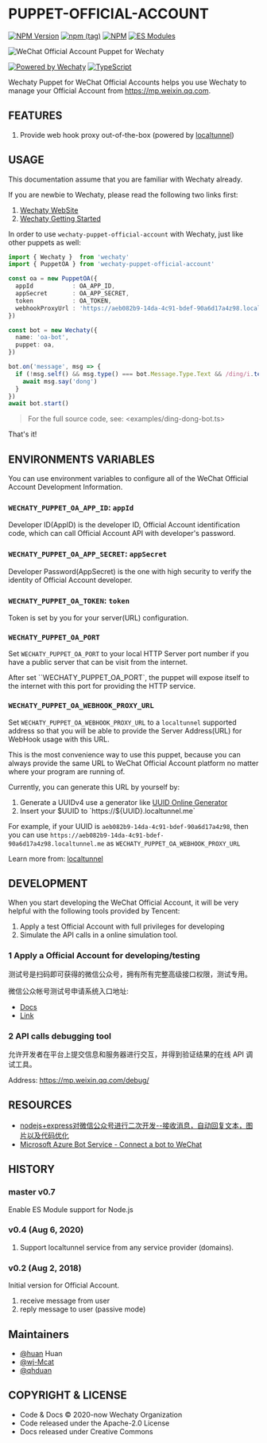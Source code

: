 # PUPPET-OFFICIAL-ACCOUNT

[![NPM Version](https://badge.fury.io/js/wechaty-puppet-official-account.svg)](https://badge.fury.io/js/wechaty-puppet-official-account)
[![npm (tag)](https://img.shields.io/npm/v/wechaty-puppet-official-account/next.svg)](https://www.npmjs.com/package/wechaty-puppet-official-account?activeTab=versions)
[![NPM](https://github.com/wechaty/wechaty-puppet-official-account/workflows/NPM/badge.svg)](https://github.com/wechaty/wechaty-puppet-official-account/actions?query=workflow%3ANPM)
[![ES Modules](https://img.shields.io/badge/ES-Modules-brightgreen)](https://github.com/Chatie/tsconfig/issues/16)

![WeChat Official Account Puppet for Wechaty](docs/images/wechaty-puppet-official-account.png)

[![Powered by Wechaty](https://img.shields.io/badge/Powered%20By-Wechaty-brightgreen.svg)](https://github.com/wechaty/wechaty)
[![TypeScript](https://img.shields.io/badge/%3C%2F%3E-TypeScript-blue.svg)](https://www.typescriptlang.org/)

Wechaty Puppet for WeChat Official Accounts helps you use Wechaty to manage your Official Account from <https://mp.weixin.qq.com>.

## FEATURES

1. Provide web hook proxy out-of-the-box (powered by [localtunnel](https://github.com/localtunnel/localtunnel))

## USAGE

This documentation assume that you are familiar with Wechaty already.

If you are newbie to Wechaty, please read the following two links first:

1. [Wechaty WebSite](https://wechaty.js.org)
1. [Wechaty Getting Started](https://github.com/wechaty/wechaty-getting-started)

In order to use `wechaty-puppet-official-account` with Wechaty, just like other puppets as well:

```ts
import { Wechaty }  from 'wechaty'
import { PuppetOA } from 'wechaty-puppet-official-account'

const oa = new PuppetOA({
  appId           : OA_APP_ID,
  appSecret       : OA_APP_SECRET,
  token           : OA_TOKEN,
  webhookProxyUrl : 'https://aeb082b9-14da-4c91-bdef-90a6d17a4z98.localtunnel.me',
})

const bot = new Wechaty({
  name: 'oa-bot',
  puppet: oa,
})

bot.on('message', msg => {
  if (!msg.self() && msg.type() === bot.Message.Type.Text && /ding/i.test(msg.text())) {
    await msg.say('dong')
  }
})
await bot.start()
```

> For the full source code, see: <examples/ding-dong-bot.ts>

That's it!

## ENVIRONMENTS VARIABLES

You can use environment variables to configure all of the WeChat Official Account Development Information.

### `WECHATY_PUPPET_OA_APP_ID`: `appId`

Developer ID(AppID) is the developer ID, Official Account identification code, which can call Official Account API with developer's password.

### `WECHATY_PUPPET_OA_APP_SECRET`: `appSecret`

Developer Password(AppSecret) is the one with high security to verify the identity of Official Account developer.

### `WECHATY_PUPPET_OA_TOKEN`: `token`

Token is set by you for your server(URL) configuration.

### `WECHATY_PUPPET_OA_PORT`

Set `WECHATY_PUPPET_OA_PORT` to your local HTTP Server port number if you have a public server that can be visit from the internet.

After set ``WECHATY_PUPPET_OA_PORT`, the puppet will expose itself to the internet with this port for providing the HTTP service.

### `WECHATY_PUPPET_OA_WEBHOOK_PROXY_URL`

Set `WECHATY_PUPPET_OA_WEBHOOK_PROXY_URL` to a `localtunnel` supported address so that you will be able to provide the Server Address(URL) for WebHook usage with this URL.

This is the most convenience way to use this puppet, because you can always provide the same URL to WeChat Official Account platform no matter where your program are running of.

Currently, you can generate this URL by yourself by:

1. Generate a UUIDv4 use a generator like [UUID Online Generator](https://uuidonline.com)
1. Insert your $UUID to `https://${UUID}.localtunnel.me`

For example, if your UUID is `aeb082b9-14da-4c91-bdef-90a6d17a4z98`, then you can use `https://aeb082b9-14da-4c91-bdef-90a6d17a4z98.localtunnel.me` as `WECHATY_PUPPET_OA_WEBHOOK_PROXY_URL`

Learn more from: [localtunnel](https://localtunnel.github.io/www/)

## DEVELOPMENT

When you start developing the WeChat Official Account, it will be very helpful with the following tools provided by Tencent:

1. Apply a test Official Account with full privileges for developing
1. Simulate the API calls in a online simulation tool.

### 1 Apply a Official Account for developing/testing

测试号是扫码即可获得的微信公众号，拥有所有完整高级接口权限，测试专用。

微信公众帐号测试号申请系统入口地址:

- [Docs](https://developers.weixin.qq.com/doc/offiaccount/Basic_Information/Requesting_an_API_Test_Account.html)
- [Link](https://mp.weixin.qq.com/debug/cgi-bin/sandbox?t=sandbox/login)

### 2 API calls debugging tool

允许开发者在平台上提交信息和服务器进行交互，并得到验证结果的在线 API 调试工具。

Address: <https://mp.weixin.qq.com/debug/>

## RESOURCES

- [nodejs+express对微信公众号进行二次开发--接收消息，自动回复文本，图片以及代码优化](https://blog.csdn.net/weixin_44729896/article/details/102525375)
- [Microsoft Azure Bot Service - Connect a bot to WeChat](https://docs.microsoft.com/en-us/azure/bot-service/bot-service-channel-connect-wechat?view=azure-bot-service-4.0)

## HISTORY

### master v0.7

Enable ES Module support for Node.js

### v0.4 (Aug 6, 2020)

1. Support localtunnel service from any service provider (domains).

### v0.2 (Aug 2, 2018)

Initial version for Official Account.

1. receive message from user
1. reply message to user (passive mode)

## Maintainers

- [@huan](https://github.com/huan) Huan
- [@wj-Mcat](https://github.com/wj-Mcat)
- [@qhduan](https://github.com/qhduan)

## COPYRIGHT & LICENSE

- Code & Docs © 2020-now Wechaty Organization
- Code released under the Apache-2.0 License
- Docs released under Creative Commons
